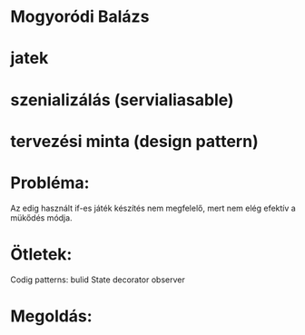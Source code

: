 # Mogyoródi Balázs
# jatek

# szenializálás (servialiasable)
# tervezési minta (design pattern)
# Probléma:
Az edig használt if-es játék készítés nem megfelelő, mert nem elég efektív a mükődés módja. 
# Ötletek:
  Codig patterns:
          bulid
          State
          decorator
          observer


# Megoldás:
